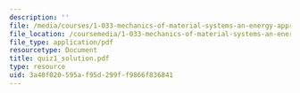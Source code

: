 ```yaml
---
description: ''
file: /media/courses/1-033-mechanics-of-material-systems-an-energy-approach-fall-2003/3a40f020595af95d299ff9866f836841_quiz1_solution.pdf
file_location: /coursemedia/1-033-mechanics-of-material-systems-an-energy-approach-fall-2003/3a40f020595af95d299ff9866f836841_quiz1_solution.pdf
file_type: application/pdf
resourcetype: Document
title: quiz1_solution.pdf
type: resource
uid: 3a40f020-595a-f95d-299f-f9866f836841
---
```

